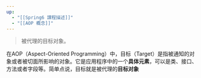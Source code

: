 ```yaml
---
up:
  - "[[Spring6 課程描述]]"
  - "[[AOP 概念]]"
---
```

> 被代理的目标对象。

​在AOP（Aspect-Oriented Programming）中，目标（Target）是指被通知的对象或者被切面所影响的对象。它是应用程序中的一个**具体元素**，可以是类、接口、方法或者字段等。简单点说，目标就是被代理的**目标对象**